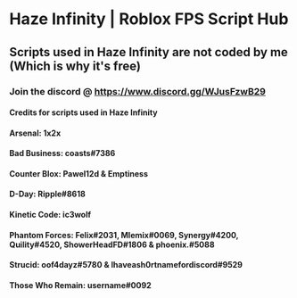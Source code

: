 # Haze Infinity | Roblox FPS Script Hub
## Scripts used in Haze Infinity are not coded by me (Which is why it's free)
### Join the discord @ https://www.discord.gg/WJusFzwB29
#### Credits for scripts used in Haze Infinity

#### Arsenal: 1x2x

#### Bad Business: coasts#7386

#### Counter Blox: Pawel12d & Emptiness

#### D-Day: Ripple#8618

#### Kinetic Code: ic3wolf

#### Phantom Forces: Felix#2031, Mlemix#0069, Synergy#4200, Quility#4520, ShowerHeadFD#1806 & phoenix.#5088

#### Strucid: oof4dayz#5780 & Ihaveash0rtnamefordiscord#9529

#### Those Who Remain: username#0092

